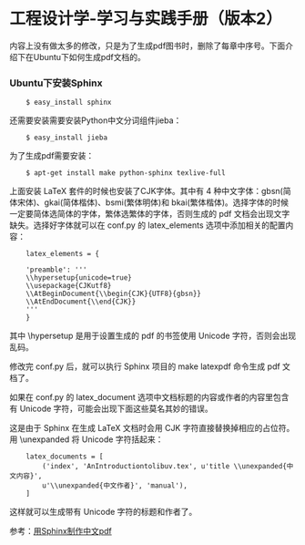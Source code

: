 工程设计学-学习与实践手册（版本2）
===================================

内容上没有做太多的修改，只是为了生成pdf图书时，删除了每章中序号。下面介绍下在Ubuntu下如何生成pdf文档的。

### Ubuntu下安装Sphinx

		$ easy_install sphinx

还需要安装需要安装Python中文分词组件jieba：
		
		$ easy_install jieba

为了生成pdf需要安装：
		
		$ apt-get install make python-sphinx texlive-full

上面安装 LaTeX 套件的时候也安装了CJK字体。其中有 4 种中文字体：gbsn(简体宋体)、gkai(简体楷体)、bsmi(繁体明体)和 bkai(繁体楷体)。选择字体的时候一定要简体选简体的字体，繁体选繁体的字体，否则生成的 pdf 文档会出现文字缺失。选择好字体就可以在 conf.py 的 latex_elements 选项中添加相关的配置内容：

		latex_elements = {
		
		'preamble': '''
		\\hypersetup{unicode=true}
		\\usepackage{CJKutf8}
		\\AtBeginDocument{\\begin{CJK}{UTF8}{gbsn}}
		\\AtEndDocument{\\end{CJK}}
		'''
		}

其中 \hypersetup 是用于设置生成的 pdf 的书签使用 Unicode 字符，否则会出现乱码。

修改完 conf.py 后，就可以执行 Sphinx 项目的 make latexpdf 命令生成 pdf 文档了。

如果在 conf.py 的 latex_document 选项中文档标题的内容或作者的内容里包含有 Unicode 字符，可能会出现下面这些莫名其妙的错误。

这是由于 Sphinx 在生成 LaTeX 文档时会用 CJK 字符直接替换掉相应的占位符。用 \unexpanded 将 Unicode 字符括起来：

		latex_documents = [
  			('index', 'AnIntroductiontolibuv.tex', u'title \\unexpanded{中文内容}',
   			u'\\unexpanded{中文作者}', 'manual'),
		]

这样就可以生成带有 Unicode 字符的标题和作者了。

参考：[用Sphinx制作中文pdf](http://gutspot.com/2013/06/21/%E7%94%A8sphinx%E5%88%B6%E4%BD%9C%E4%B8%AD%E6%96%87pdf/)